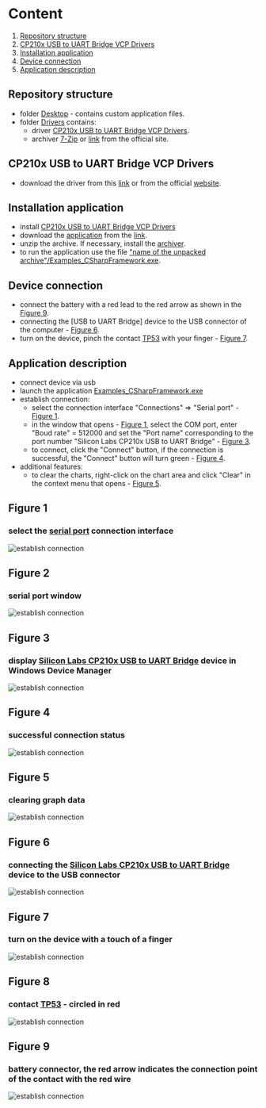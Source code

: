 # Сontent
1. [Repository structure](#repository-structure)
1. [CP210x USB to UART Bridge VCP Drivers](#cp210x-usb-to-uart-bridge-vcp-drivers)
2. [Installation application](#installation-application)
3. [Device connection](#device-connection)
4. [Application description](#application-description)

## Repository structure
- folder [Desktop](/Desktop) - contains custom application files.
- folder [Drivers](/Drivers) contains:
    - driver [CP210x USB to UART Bridge VCP Drivers](#cp210x-usb-to-uart-bridge-vcp-drivers).
    - archiver [7-Zip](https://downgit.github.io/#/home?url=https://github.com/xSouln/UI_Example/tree/main/Drivers/7z2200-x64.exe) or [link](https://www.7-zip.org/) from the official site.

## CP210x USB to UART Bridge VCP Drivers
- download the driver from this [link](https://downgit.github.io/#/home?url=https://github.com/xSouln/UI_Example/tree/main/Drivers/CP210x_Windows_Drivers.zip) or from the official [website](https://www.silabs.com/developers/usb-to-uart-bridge-vcp-drivers).

## Installation application
- install [CP210x USB to UART Bridge VCP Drivers](#cp210x-usb-to-uart-bridge-vcp-drivers)
- download the [application](/Desktop) from the [link](https://downgit.github.io/#/home?url=https://github.com/xSouln/UI_Example/tree/main/Desktop).
- unzip the archive. If necessary, install the [archiver](https://www.7-zip.org/).
- to run the application use the file ["name of the unpacked archive"/Examples_CSharpFramework.exe]().

## Device connection
- connect the battery with a red lead to the red arrow as shown in the [Figure 9](#figure-9).
- connecting the [USB to UART Bridge] device to the USB connector of the computer - [Figure 6](#figure-6).
- turn on the device, pinch the contact [TP53](#figure-8) with your finger - [Figure 7](#figure-7).

## Application description
- connect device via usb
- launch the application [Examples_CSharpFramework.exe]()
- establish connection:
    - select the connection interface "Connections" => "Serial port" - [Figure 1](#figure-1).
    - in the window that opens - [Figure 1](#figure-2), select the COM port, enter "Boud rate" = 512000 and set the "Port name" corresponding to the port number "Silicon Labs CP210x USB to UART Bridge" - [Figure 3](#figure-3).
    - to connect, click the "Connect" button, if the connection is successful, the "Connect" button will turn green - [Figure 4](#figure-4).
- additional features:
    - to clear the charts, right-click on the chart area and click "Clear" in the context menu that opens - [Figure 5](#figure-5). 

## Figure 1
### select the [serial port]() connection interface
![establish connection](/Images/Screenshot_1.png)

## Figure 2
### serial port window
![establish connection](/Images/Screenshot_2.png)

## Figure 3
### display [Silicon Labs CP210x USB to UART Bridge]() device in Windows Device Manager
![establish connection](/Images/Screenshot_3.png)

## Figure 4
### successful connection status
![establish connection](/Images/Screenshot_4.png)

## Figure 5
### clearing graph data
![establish connection](/Images/Screenshot_5.png)

## Figure 6
### connecting the [Silicon Labs CP210x USB to UART Bridge]() device to the USB connector
![establish connection](/Images/photo_1.jpeg)

## Figure 7
### turn on the device with a touch of a finger
![establish connection](/Images/photo_2.jpeg)

## Figure 8
### contact [TP53]() - circled in red
![establish connection](/Images/Screenshot_6.png)

## Figure 9
### battery connector, the red arrow indicates the connection point of the contact with the red wire
![establish connection](/Images/photo_3.jpeg)

